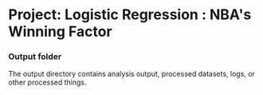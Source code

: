 # Project: Logistic Regression : NBA's Winning Factor

### Output folder

The output directory contains analysis output, processed datasets, logs, or other processed things.

